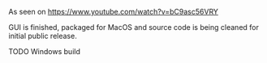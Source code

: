 As seen on https://www.youtube.com/watch?v=bC9asc56VRY

GUI is finished, packaged for MacOS and source code is being cleaned for initial public release.

TODO Windows build
